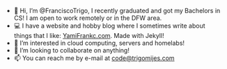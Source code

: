 - 👋 Hi, I’m @FranciscoTrigo, I recently graduated and got my Bachelors in CS! I am open to work remotely or in the DFW area.
- 💻 I have a website and hobby blog where I sometimes write about things that I like: [YamiFrankc.com](https://www.YamiFrankc.com). Made with Jekyll!
- 👀 I’m interested in cloud computing, servers and homelabs!
- 💞️ I’m looking to collaborate on anything!
- 📫 You can reach me by e-mail at code@trigomijes.com

<!---
FranciscoTrigo/FranciscoTrigo is a ✨ special ✨ repository because its `README.md` (this file) appears on your GitHub profile.
You can click the Preview link to take a look at your changes.
--->
